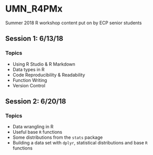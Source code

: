 # UMN_R4PMx
Summer 2018 R workshop content put on by ECP senior students

## Session 1: 6/13/18
### Topics
* Using R Studio & R Markdown
* Data types in R
* Code Reproducibility & Readability
* Function Writing
* Version Control

## Session 2: 6/20/18
### Topics
* Data wrangling in R
* Useful base `R` functions
* Some distributions from the `stats` package
* Building a data set with `dplyr`, statistical distributions and base `R` functions
